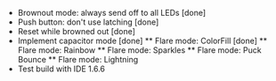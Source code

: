 * Brownout mode: always send off to all LEDs [done]
* Push button: don't use latching [done]
* Reset while browned out [done]
* Implement capacitor mode [done]
** Flare mode: ColorFill [done]
** Flare mode: Rainbow
** Flare mode: Sparkles
** Flare mode: Puck Bounce
** Flare mode: Lightning
* Test build with IDE 1.6.6


